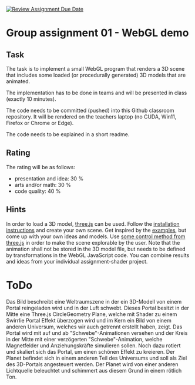 [![Review Assignment Due Date](https://classroom.github.com/assets/deadline-readme-button-24ddc0f5d75046c5622901739e7c5dd533143b0c8e959d652212380cedb1ea36.svg)](https://classroom.github.com/a/1Zvp0ubu)
# Group assignment 01 - WebGL demo

## Task
The task is to implement a small WebGL program that renders a 3D scene that includes some loaded (or procedurally generated) 3D models that are animated.

The implementation has to be done in teams and will be presented in class (exactly 10 minutes).

The code needs to be committed (pushed) into this Github classroom repository. It will be rendered on the teachers laptop (no CUDA, Win11, Firefox or Chrome or Edge).

The code needs to be explained in a short readme.

## Rating
The rating will be as follows:
- presentation and idea: 30 % 
- arts and/or math: 30 %
- code quality: 40 %

## Hints
In order to load a 3D model, [three.js](https://threejs.org) can be used. Follow the [installation instructions](https://threejs.org/docs/#manual/en/introduction/Installation) and create your own scene. Get inspired by the [examples](https://threejs.org/examples/), but come up with your own ideas and models. Use [some control method from three.js](https://threejs.org/examples/?q=controls) in order to make the scene explorable by the user. Note that the animation shall not be stored in the 3D model file, but needs to be defined by transformations in the WebGL JavaScript code. You can combine results and ideas from your individual assignment-shader project.

# ToDo
Das Bild beschreibt eine Weltraumszene in der ein 3D-Modell von einem Portal reingeladen wird und in der Luft schwebt. Dieses Portal besitzt in der Mitte eine Three.js CircleGeometry Plane, welche mit Shader zu einem Swirrlie Portal Effekt überzogen wird und im Kern ein Bild von einem anderen Universum, welches wir auch getrennt erstellt haben, zeigt. Das Portal wird mit auf und ab "Schwebe"-Animationen versehen und der Kreis in der Mitte mit einer verzögerten "Schwebe"-Animation, welche Magnetfelder und Anziehungskräfte simulieren sollen. Noch dazu rotiert und skaliert sich das Portal, um einen schönen Effekt zu kreieren. 
Der Planet befindet sich in einem anderen Teil des Universums und soll als Ziel des 3D-Portals angesteuert werden. Der Planet wird von einer anderen Lichtquelle beleuchtet und schimmert aus diesem Grund in einem rötlich Ton.